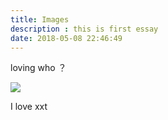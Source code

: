 ```yaml
---
title: Images
description : this is first essay
date: 2018-05-08 22:46:49
---
```


loving who ？

<!-- more -->

![](http://ww2.sinaimg.cn/mw690/81b78497jw1emfgwil5xkj21hc0u0tpm.jpg)

I love xxt
